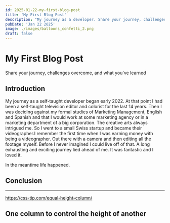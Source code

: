 ```yaml
---
id: 2025-01-22-my-first-blog-post
title: 'My First Blog Post'
description: "My journey as a developer. Share your journey, challenges overcome, and what you've learned"
pubDate: 'Jan 22 2025'
image: ./images/balloons_confetti_2.png
draft: false
---
```


# My First Blog Post

Share your journey, challenges overcome, and what you've learned

## Introduction

My journey as a self-taught developer began early 2022. At that point I had been a self-taught television editor and colorist for the last 14 years. Then I was deciding against my formal studies of Marketing Management, English and Spanish and that I would work at some marketing agency or in a marketing department of a big corporation. The creative arts always intrigued me. So I went to a small Swiss startup and became their videographer.I remember the first time when I was earning money with being a videographer. Out there with a camera and then editing all the footage myself. Before I never imagined I could live off of that. A long exhausting and exciting journey lied ahead of me. It was fantastic and I loved it.

In the meantime life happened.

## Conclusion

---

https://css-tip.com/equal-height-column/

## One column to control the height of another
